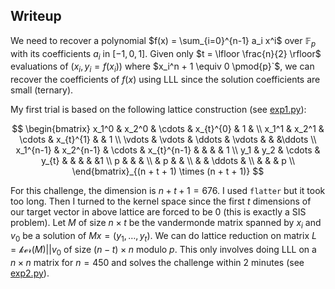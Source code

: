 
## Writeup

We need to recover a polynomial $`f(x) = \sum_{i=0}^{n-1} a_i x^i`$ over $`\mathbb{F}_{p}`$ with its coefficients $`a_i`$ in $`[-1, 0, 1]`$. Given only $`t = \lfloor \frac{n}{2} \rfloor`$ evaluations of $`(x_i, y_i=f(x_{i}))`$ where $x_i^n  + 1 \equiv 0 \pmod{p}`$, we can recover the coefficients of $`f(x)`$ using LLL since the solution coefficients are small (ternary).

My first trial is based on the following lattice construction (see [exp1.py](./exp1.py)):

$$
\begin{bmatrix}
    x_1^0 & x_2^0 & \cdots & x_{t}^{0} & 1 & \\
    x_1^1 & x_2^1 & \cdots & x_{t}^{1} & & 1 \\
    \vdots & \vdots & \ddots & \vdots & & &\ddots \\
    x_1^{n-1} & x_2^{n-1} & \cdots & x_{t}^{n-1} & & & & 1 \\
    y_1 & y_2 & \cdots & y_{t} & & & & &1 \\
    p &  &  &  \\
     & p &  &  \\
     & & \ddots &  \\
     &  & & p \\
\end{bmatrix}_{(n + t + 1) \times (n + t + 1)}
$$

For this challenge, the dimension is $n + t + 1 = 676$. I used `flatter` but it took too long. Then I turned to the kernel space since the first $`t`$ dimensions of our target vector in above lattice are forced to be $`0`$ (this is exactly a SIS problem). Let $`M`$ of size $`n \times t`$ be the vandermonde matrix spanned by $`x_i`$ and $v_0$ be a solution of $`Mx = (y_1, \ldots, y_t)`$. We can do lattice reduction on matrix $`L = \mathcal{ker}(M) || v_0`$ of size $(n - t) \times n$ modulo $`p`$. This only involves doing LLL on a $`n \times n`$ matrix for $`n = 450`$ and solves the challenge within 2 minutes (see [exp2.py](./exp2.py)).


